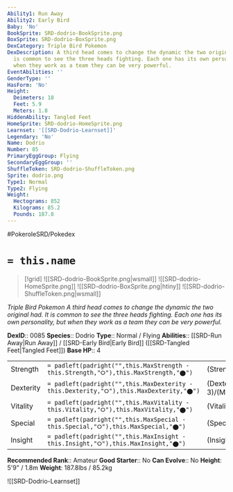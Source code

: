 ```yaml
---
Ability1: Run Away
Ability2: Early Bird
Baby: 'No'
BookSprite: SRD-dodrio-BookSprite.png
BoxSprite: SRD-dodrio-BoxSprite.png
DexCategory: Triple Bird Pokemon
DexDescription: A third head comes to change the dynamic the two original had. It
  is common to see the three heads fighting. Each one has its own personality, but
  when they work as a team they can be very powerful.
EventAbilities: ''
GenderType: ''
HasForm: 'No'
Height:
  Deimeters: 18
  Feet: 5.9
  Meters: 1.8
HiddenAbility: Tangled Feet
HomeSprite: SRD-dodrio-HomeSprite.png
Learnset: '[[SRD-Dodrio-Learnset]]'
Legendary: 'No'
Name: Dodrio
Number: 85
PrimaryEggGroup: Flying
SecondaryEggGroup: ''
ShuffleToken: SRD-dodrio-ShuffleToken.png
Sprite: dodrio.png
Type1: Normal
Type2: Flying
Weight:
  Hectograms: 852
  Kilograms: 85.2
  Pounds: 187.8
---
```


#PokeroleSRD/Pokedex

# `= this.name`

> [!grid]
> ![[SRD-dodrio-BookSprite.png|wsmall]]
> ![[SRD-dodrio-HomeSprite.png]]
> ![[SRD-dodrio-BoxSprite.png|htiny]]
> ![[SRD-dodrio-ShuffleToken.png|wsmall]]


*Triple Bird Pokemon*
*A third head comes to change the dynamic the two original had. It is common to see the three heads fighting. Each one has its own personality, but when they work as a team they can be very powerful.*

**DexID**:: 0085
**Species**:: Dodrio
**Type**:: Normal / Flying
**Abilities**:: [[SRD-Run Away|Run Away]] / [[SRD-Early Bird|Early Bird]] ([[SRD-Tangled Feet|Tangled Feet]])
**Base HP**:: 4

|           |                                                                                        |                                          |
| --------- | -------------------------------------------------------------------------------------- | ---------------------------------------- |
| Strength  | `= padleft(padright("",this.MaxStrength - this.Strength,"⭘"),this.MaxStrength,"⬤")`    | (Strength::3)/(MaxStrength::6)   |
| Dexterity | `= padleft(padright("",this.MaxDexterity - this.Dexterity,"⭘"),this.MaxDexterity,"⬤")` | (Dexterity:: 3)/(MaxDexterity::6) |
| Vitality  | `= padleft(padright("",this.MaxVitality - this.Vitality,"⭘"),this.MaxVitality,"⬤")`    | (Vitality::2)/(MaxVitality::5)   |
| Special   | `= padleft(padright("",this.MaxSpecial - this.Special,"⭘"),this.MaxSpecial,"⬤")`       | (Special::2)/(MaxSpecial::4)     |
| Insight   | `= padleft(padright("",this.MaxInsight - this.Insight,"⭘"),this.MaxInsight,"⬤")`       | (Insight::2)/(MaxInsight::4)     |


**Recommended Rank**:: Amateur
**Good Starter**:: No
**Can Evolve**:: No
**Height**: 5'9" / 1.8m
**Weight**: 187.8lbs / 85.2kg

![[SRD-Dodrio-Learnset]]